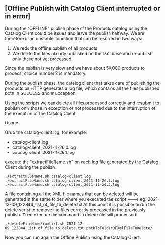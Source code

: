 ## [Offline Publish with Catalog Client interrupted or in error]

During the "OFFLINE" publish phase of the Products catalog using the Catalog Client could be issues and leave the publish halfway.
We are therefore in an unstable condition that can be resolved in two ways:
1) We redo the offline publish of all products
2) We delete the files already published on the Database and re-publish only those not yet processed.

Since the publish is very slow and we have about 50,000 products to process, choice number 2 is mandatory.

During the publish phase, the catalog client that takes care of publishing the products on HTTP generates a log file, which contains all the files published both in SUCCESS and in Exception

Using the scripts we can delete all files processed correctly and resubmit to publish only those in exception or not processed due to the interruption of the execution of the Catalog Client. 


Usage

Grub the catalog-client.log, for example:

- catalog-client.log
- catalog-client_2021-11-26.0.log
- catalog-client_2021-11-26.1.log

execute the "extractFileName.sh" on each log file generated by the Catalog Client during the publish:
```
./extractFileName.sh catalog-client.log
./extractFileName.sh catalog-client_2021-11-26.0.log
./extractFileName.sh catalog-client_2021-11-26.1.log
```

A file containing all the XML file names that can be deleted will be generated in the same folder where you executed the script ---> eg: 2021-12-09_122844_list_of_file_to_delete.txt
At this point it is possible to run the delete script to remove the files correctly processed in the previously publish.
Then execute the command to delete file still processed:

```
./deleteFileNameFromList.sh 2021-12-09_122844_list_of_file_to_delete.txt pathToFolderOFXmlFileToDelete/
```
Now you can run again the Offline Publish using the Catalog Client.
